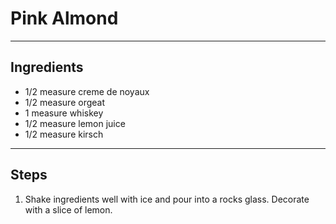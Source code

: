 # Pink Almond

---

## Ingredients

* 1/2 measure creme de noyaux
* 1/2 measure orgeat
* 1 measure whiskey
* 1/2 measure lemon juice
* 1/2 measure kirsch

---

## Steps

1.  Shake ingredients well with ice and pour into a rocks glass. Decorate with a slice of lemon.